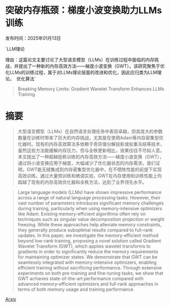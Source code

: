 # 突破内存瓶颈：梯度小波变换助力LLMs训练

发布时间：2025年01月13日

`LLM理论

理由：这篇论文主要讨论了大型语言模型（LLMs）在训练过程中面临的内存挑战，并提出了一种新的内存高效方法——梯度小波变换（GWT）。该研究聚焦于优化LLMs的训练过程，属于对LLMs理论层面的改进和优化，因此应归类为LLM理论。` `优化算法`

> Breaking Memory Limits: Gradient Wavelet Transform Enhances LLMs Training

# 摘要

> 大型语言模型（LLMs）在自然语言处理任务中表现卓越，但其庞大的参数数量在训练时带来了巨大的内存挑战，尤其是在使用Adam等内存密集型优化器时。现有的内存高效算法多依赖于奇异值分解投影或权重冻结等技术，虽然这些方法能缓解内存压力，但与全秩更新相比，效果往往不尽如人意。本文提出了一种超越低秩训练的内存高效方法——梯度小波变换（GWT），通过将小波变换应用于梯度，大幅减少了优化器状态的内存需求。我们证明，GWT能无缝集成到内存密集型优化器中，在不牺牲性能的前提下实现高效训练。通过大量预训练和微调实验，GWT在内存使用和训练性能上均超越了现有的内存高效优化器和全秩方法，达到了业界领先水平。

> Large language models (LLMs) have shown impressive performance across a range of natural language processing tasks. However, their vast number of parameters introduces significant memory challenges during training, particularly when using memory-intensive optimizers like Adam. Existing memory-efficient algorithms often rely on techniques such as singular value decomposition projection or weight freezing. While these approaches help alleviate memory constraints, they generally produce suboptimal results compared to full-rank updates. In this paper, we investigate the memory-efficient method beyond low-rank training, proposing a novel solution called Gradient Wavelet Transform (GWT), which applies wavelet transforms to gradients in order to significantly reduce the memory requirements for maintaining optimizer states. We demonstrate that GWT can be seamlessly integrated with memory-intensive optimizers, enabling efficient training without sacrificing performance. Through extensive experiments on both pre-training and fine-tuning tasks, we show that GWT achieves state-of-the-art performance compared with advanced memory-efficient optimizers and full-rank approaches in terms of both memory usage and training performance.

[Arxiv](https://arxiv.org/abs/2501.07237)